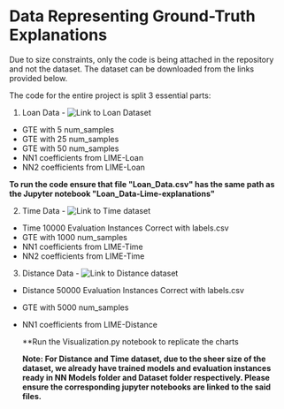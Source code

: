 # Data Representing Ground-Truth Explanations

Due to size constraints, only the code  is being attached in the repository and not the dataset. The dataset can be downloaded from the links provided below.

The code for the entire project is split 3 essential parts:

1) Loan Data - ![Link to Loan Dataset](https://drive.google.com/drive/folders/1_7hbPb8FQ488faesZVQDpWo9mxJrG5h4?usp=sharing)
- GTE with 5 num_samples
- GTE with 25 num_samples
- GTE with 50 num_samples
- NN1 coefficients from LIME-Loan
- NN2 coefficients from LIME-Loan
 
 **To run the code ensure that file "Loan_Data.csv" has the same path as the Jupyter notebook "Loan_Data-Lime-explanations"**

2) Time Data - ![Link to Time dataset](https://drive.google.com/drive/folders/1_7hbPb8FQ488faesZVQDpWo9mxJrG5h4?usp=sharing)
- Time 10000 Evaluation Instances Correct with labels.csv
- GTE with 1000 num_samples
- NN1 coefficients from LIME-Time
- NN2 coefficients from LIME-Time


3) Distance Data - ![Link to Distance dataset](https://drive.google.com/drive/folders/1CUPRlrwuGYfecG1TToUX8AdHq-YjaYIe?usp=sharing)
- Distance 50000 Evaluation Instances Correct with labels.csv
- GTE with 5000 num_samples
- NN1 coefficients from LIME-Distance

  **Run the Visualization.py notebook to replicate the charts 
  
  **Note: For Distance and Time dataset, due to the sheer size of the dataset, we already have trained models and evaluation instances ready in NN Models folder and Dataset folder respectively. Please ensure the corresponding jupyter notebooks are linked to the said files.**  
